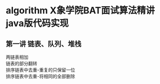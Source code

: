# algorithm X象学院BAT面试算法精讲 java版代码实现
## 第一讲 链表、队列、堆栈
两链表相加 <br>
链表的部分翻转 <br>
排序链表中去重-重复的只保留一位 <br>
排序链表中去重-将相同的全部删除 <br>

